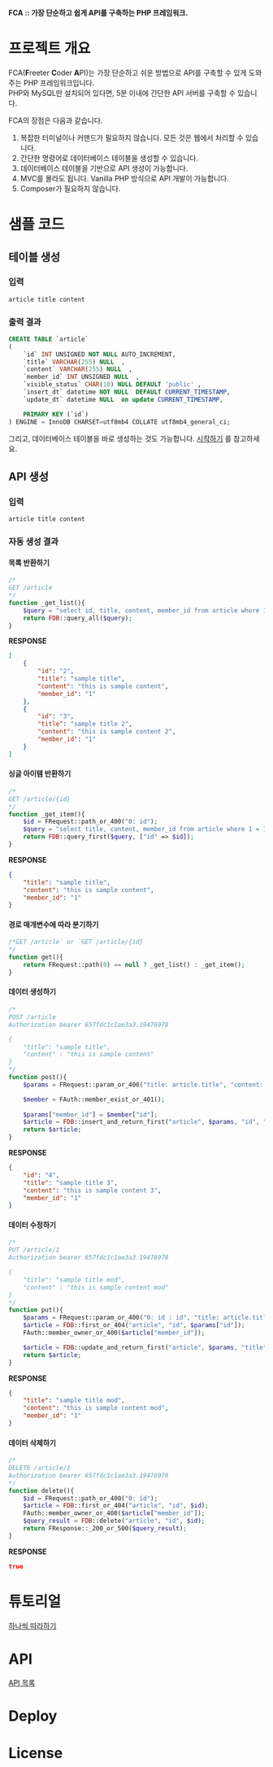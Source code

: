 **FCA :: 가장 단순하고 쉽게 API를 구축하는 PHP 프레임워크.**

# 프로젝트 개요
FCA(**F**reeter **C**oder **A**PI)는 가장 단순하고 쉬운 방법으로 API를 구축할 수 있게 도와주는 PHP 프레임워크입니다.  
PHP와 MySQL만 설치되어 있다면, 5분 이내에 간단한 API 서버를 구축할 수 있습니다.  

FCA의 장점은 다음과 같습니다.

1. 복잡한 터미널이나 커맨드가 필요하지 않습니다. 모든 것은 웹에서 처리할 수 있습니다.
2. 간단한 명령어로 데이터베이스 테이블을 생성할 수 있습니다.
3. 데이터베이스 테이블을 기반으로 API 생성이 가능합니다.
4. MVC를 몰라도 됩니다. Vanilla PHP 방식으로 API 개발이 가능합니다.
5. Composer가 필요하지 않습니다.

# 샘플 코드
## 테이블 생성
### 입력
```sh
article title content
```
### 출력 결과
```SQL
CREATE TABLE `article` 
( 
    `id` INT UNSIGNED NOT NULL AUTO_INCREMENT,    
    `title` VARCHAR(255) NULL  ,
    `content` VARCHAR(255) NULL  ,
    `member_id` INT UNSIGNED NULL  ,
    `visible_status` CHAR(10) NULL DEFAULT 'public' ,
    `insert_dt` datetime NOT NULL  DEFAULT CURRENT_TIMESTAMP,
    `update_dt` datetime NULL  on update CURRENT_TIMESTAMP,

    PRIMARY KEY (`id`)
) ENGINE = InnoDB CHARSET=utf8mb4 COLLATE utf8mb4_general_ci;    
```
그리고, 데이터베이스 테이블을 바로 생성하는 것도 가능합니다. [시작하기](https://github.com/freetercoder/fca/wiki/%EC%8B%9C%EC%9E%91%ED%95%98%EA%B8%B0) 를 참고하세요.

## API 생성
### 입력
```sh
article title content
```
### 자동 생성 결과
#### 목록 반환하기
```PHP
/*
GET /article
*/  
function _get_list(){
    $query = "select id, title, content, member_id from article where 1 = 1 and visible_status = 'public' order by insert_dt asc";
    return FDB::query_all($query);
}
```
  
**RESPONSE**
```JSON  
[
    {
        "id": "2",
        "title": "sample title",
        "content": "this is sample content",
        "member_id": "1"
    },
    {
        "id": "3",
        "title": "sample title 2",
        "content": "this is sample content 2",
        "member_id": "1"
    }
]
```

#### 싱글 아이템 반환하기
```PHP
/*
GET /article/{id}
*/
function _get_item(){
    $id = FRequest::path_or_400("0: id");
    $query = "select title, content, member_id from article where 1 = 1 and visible_status = 'public' and id = :id";
    return FDB::query_first($query, ["id" => $id]);
}
```
  
**RESPONSE**
```JSON
{
    "title": "sample title",
    "content": "this is sample content",
    "member_id": "1"
}
```


#### 경로 매개변수에 따라 분기하기
```PHP
/*GET /article` or `GET /article/{id}
*/
function get(){
    return FRequest::path(0) == null ? _get_list() : _get_item();
}
```

#### 데이터 생성하기
```PHP
/*
POST /article
Authorization bearer 657fdc1c1ae3a3.19476978

{
    "title": "sample title",
    "content" : "this is sample content"
}
*/
function post(){    
    $params = FRequest::param_or_400("title: article.title", "content: article.content");

    $member = FAuth::member_exist_or_401();
        
    $params["member_id"] = $member["id"];
    $article = FDB::insert_and_return_first("article", $params, "id", "title", "content", "member_id");
    return $article;
}
```
  
**RESPONSE**
```JSON
{
    "id": "4",
    "title": "sample title 3",
    "content": "this is sample content 3",
    "member_id": "1"
}
```

#### 데이터 수정하기
```PHP
/*
PUT /article/1
Authorization bearer 657fdc1c1ae3a3.19476978

{
    "title": "sample title mod",
    "content" : "this is sample content mod"
}
*/
function put(){    
    $params = FRequest::param_or_400("0: id : id", "title: article.title", "content: article.content");
    $article = FDB::first_or_404("article", "id", $params["id"]);
    FAuth::member_owner_or_400($article["member_id"]);

    $article = FDB::update_and_return_first("article", $params, "title", "content", "member_id");
    return $article;
}
```
  
**RESPONSE**
```JSON
{
    "title": "sample title mod",
    "content": "this is sample content mod",
    "member_id": "1"
}
```

#### 데이터 삭제하기
```PHP
/*
DELETE /article/1
Authorization bearer 657fdc1c1ae3a3.19476978
*/
function delete(){
    $id = FRequest::path_or_400("0: id");
    $article = FDB::first_or_404("article", "id", $id);
    FAuth::member_owner_or_400($article["member_id"]);    
    $query_result = FDB::delete("article", "id", $id);
    return FResponse::_200_or_500($query_result);
}
```
  
**RESPONSE**
```JSON
true
```

# 튜토리얼
[하나씩 따라하기](https://github.com/freetercoder/fca/wiki/%EC%8B%9C%EC%9E%91%ED%95%98%EA%B8%B0)  

# API
[API 목록](https://github.com/freetercoder/fca/wiki/API-%EB%AA%A9%EB%A1%9D)


# Deploy

# License